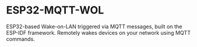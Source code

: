 # ESP32-MQTT-WOL
ESP32-based Wake-on-LAN triggered via MQTT messages, built on the ESP-IDF framework. Remotely wakes devices on your network using MQTT commands.
